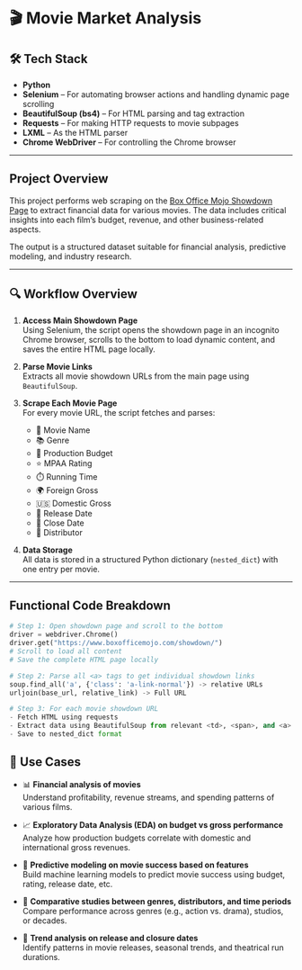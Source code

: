 # 🎬 Movie Market Analysis

## 🛠️ Tech Stack

- **Python**
- **Selenium** – For automating browser actions and handling dynamic page scrolling  
- **BeautifulSoup (bs4)** – For HTML parsing and tag extraction  
- **Requests** – For making HTTP requests to movie subpages  
- **LXML** – As the HTML parser  
- **Chrome WebDriver** – For controlling the Chrome browser

---

##  Project Overview

This project performs web scraping on the [Box Office Mojo Showdown Page](https://www.boxofficemojo.com/showdown/) to extract financial data for various movies. The data includes critical insights into each film’s budget, revenue, and other business-related aspects.

The output is a structured dataset suitable for financial analysis, predictive modeling, and industry research.

---

## 🔍 Workflow Overview

1. **Access Main Showdown Page**  
   Using Selenium, the script opens the showdown page in an incognito Chrome browser, scrolls to the bottom to load dynamic content, and saves the entire HTML page locally.

2. **Parse Movie Links**  
   Extracts all movie showdown URLs from the main page using `BeautifulSoup`.

3. **Scrape Each Movie Page**  
   For every movie URL, the script fetches and parses:
   - 🎥 Movie Name
   - 📚 Genre
   - 💸 Production Budget
   - ⭐ MPAA Rating
   - ⏱️ Running Time
   - 🌍 Foreign Gross
   - 🇺🇸 Domestic Gross
   - 📅 Release Date
   - 🛑 Close Date
   - 🏢 Distributor

4. **Data Storage**  
   All data is stored in a structured Python dictionary (`nested_dict`) with one entry per movie.

---

##  Functional Code Breakdown

```python
# Step 1: Open showdown page and scroll to the bottom
driver = webdriver.Chrome()
driver.get("https://www.boxofficemojo.com/showdown/")
# Scroll to load all content
# Save the complete HTML page locally

# Step 2: Parse all <a> tags to get individual showdown links
soup.find_all('a', {'class': 'a-link-normal'}) -> relative URLs
urljoin(base_url, relative_link) -> Full URL

# Step 3: For each movie showdown URL
- Fetch HTML using requests
- Extract data using BeautifulSoup from relevant <td>, <span>, and <a> tags
- Save to nested_dict format
```

## 🎯 Use Cases

- 📊 **Financial analysis of movies**  
  Understand profitability, revenue streams, and spending patterns of various films.

- 📈 **Exploratory Data Analysis (EDA) on budget vs gross performance**  
  Analyze how production budgets correlate with domestic and international gross revenues.

- 🤖 **Predictive modeling on movie success based on features**  
  Build machine learning models to predict movie success using budget, rating, release date, etc.

- 🧩 **Comparative studies between genres, distributors, and time periods**  
  Compare performance across genres (e.g., action vs. drama), studios, or decades.

- 📅 **Trend analysis on release and closure dates**  
  Identify patterns in movie releases, seasonal trends, and theatrical run durations.

